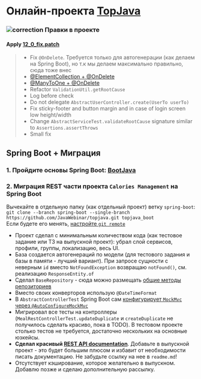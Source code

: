 # Онлайн-проекта <a href="https://github.com/JavaWebinar/topjava">TopJava</a>

### ![correction](https://cloud.githubusercontent.com/assets/13649199/13672935/ef09ec1e-e6e7-11e5-9f79-d1641c05cbe6.png) Правки в проекте

#### Apply [12_0_fix.patch](https://drive.google.com/file/d/1MJeUN22gRwsBLQ298KIw5l4Gn3Mo3H7l)

> - Fix `@OnDelete`. Требуется только для автогенерации (как делаем на Spring Boot), но т.к мы делаем максимально правильно, сюда тоже внес
>  - [@ElementCollection + @OnDelete](https://stackoverflow.com/a/62848296/548473)
>  - [@ManyToOne + @OnDelete](https://stackoverflow.com/a/44988100/548473)
> - Refactor `ValidationUtil.getRootCause`
> - Log before check
> - Do not delegate `AbstractUserController.create(UserTo userTo)`
> - Fix sticky-footer and button margin and in case of login screen low height/width
> - Change `AbstractServiceTest.validateRootCause` signature similar to `Assertions.assertThrows`
> - Small fix

## Spring Boot + Миграция
### 1. Пройдите основы Spring Boot: [BootJava](https://javaops.ru/view/bootjava)
### 2. Миграция REST части проекта `Calories Management` на Spring Boot

Вычекайте в отдельную папку (как отдельный проект) ветку `spring-boot`:  `git clone --branch spring-boot --single-branch https://github.com/JavaWebinar/topjava.git topjava_boot`  
Если будете его менять, [настройте `git remote`](https://javaops.ru/view/bootjava/lesson01#project)

- Проект сделал с минимальным количеством кода (как тестовое задание или ТЗ на выпускной проект): убрал слой сервисов, профили, группы, локализацию, весь UI.  
- База создается автогенераций по модели (для тестового задания и базы в памяти - лучший вариант). При запросе сущности с неверным `id` вместо `NotFoundException` возвращаю `notFound()`, см.
реализацию `ResponseEntity.of`
- Сделал `BaseRepository` - сюда можно размещать [общие методы репозиториев](https://stackoverflow.com/questions/42781264/multiple-base-repositories-in-spring-data-jpa)  
- Вместо своих конверторов использую `@DateTimeFormat`  
- В `AbstractControllerTest` Spring Boot
сам [конфигурирует `MockMvc` через `@AutoConfigureMockMvc`](https://docs.spring.io/spring-boot/docs/current/reference/html/spring-boot-features.html#boot-features-testing-spring-boot-applications-testing-with-mock-environment)  
- Мигрировал все тесты на контроллеры (`MealRestControllerTest.updateDuplicate` и `createDuplicate` не получилось сделать красиво, пока в TODO). В тестовом проекте столько тестов не требуется, достаточно
нескольких на основные юзкейсы.  
- **Сделал красивый [REST API documentation](http://localhost:8080/swagger-ui/)**. Добавьте в выпускной проект - это будет большим плюсом и избавит от необходимости писать документацию.
Не забудьте ссылку на нее в `readme.md`!  
- Отсутствует кэширование, которое желательно в выпускном. Добавлю позже и сделаю дополнительную рассылку. 